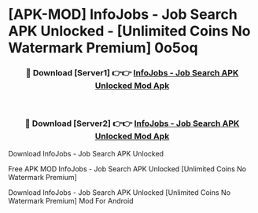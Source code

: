 # [APK-MOD] InfoJobs - Job Search APK Unlocked - [Unlimited Coins No Watermark Premium] 0o5oq



<div align="center">
<h3>🔴 Download [Server1] 👉👉 <a href="https://momento.my/?title=InfoJobs_-_Job_Search_APK_Unlocked">InfoJobs - Job Search APK Unlocked Mod Apk</a></h3><br>

<h3>🔴 Download [Server2] 👉👉 <a href="https://momento.my/?title=InfoJobs_-_Job_Search_APK_Unlocked">InfoJobs - Job Search APK Unlocked Mod Apk</a></h3>
</div>



Download InfoJobs - Job Search APK Unlocked 

Free APK MOD InfoJobs - Job Search APK Unlocked [Unlimited Coins No Watermark Premium]

Download InfoJobs - Job Search APK Unlocked [Unlimited Coins No Watermark Premium] Mod For Android
